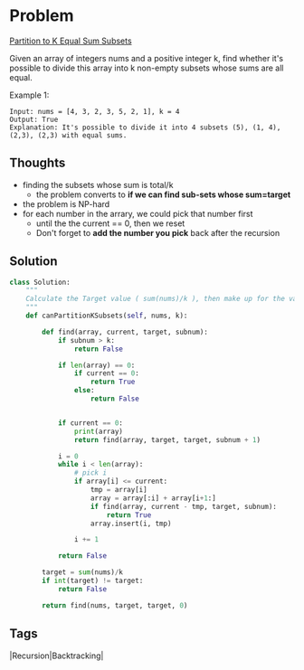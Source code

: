# Problem
[Partition to K Equal Sum Subsets](https://leetcode.com/problems/partition-to-k-equal-sum-subsets)

Given an array of integers nums and a positive integer k, find whether it's possible to divide this array into k non-empty subsets whose sums are all equal.

 
Example 1:
```
Input: nums = [4, 3, 2, 3, 5, 2, 1], k = 4
Output: True
Explanation: It's possible to divide it into 4 subsets (5), (1, 4), (2,3), (2,3) with equal sums.
```

## Thoughts
- finding the subsets whose sum is total/k
  - the problem converts to **if we can find sub-sets whose sum=target**
- the problem is NP-hard
- for each number in the arrary, we could pick that number first 
  - until the the current == 0, then we reset 
  - Don't forget to **add the number you pick** back after the recursion 


## Solution
```python
class Solution:
    """
    Calculate the Target value ( sum(nums)/k ), then make up for the value 
    """
    def canPartitionKSubsets(self, nums, k):

        def find(array, current, target, subnum):
            if subnum > k:
                return False

            if len(array) == 0:
                if current == 0:
                    return True
                else:
                    return False


            if current == 0:
                print(array)
                return find(array, target, target, subnum + 1)

            i = 0 
            while i < len(array):
                # pick i
                if array[i] <= current:
                    tmp = array[i]
                    array = array[:i] + array[i+1:]
                    if find(array, current - tmp, target, subnum):
                        return True
                    array.insert(i, tmp)

                i += 1

            return False

        target = sum(nums)/k
        if int(target) != target:
            return False

        return find(nums, target, target, 0)

```

## Tags
|Recursion|Backtracking|

[comment]: <timestamp:2019-06-20>
